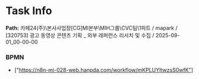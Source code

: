 # Task Info

**Path:** 카페24(주)\본사사업장\[CG]MI본부\MIH그룹\CVC팀\1파트 / mapark / [320753] 광고 동영상 콘텐츠 기획 _ 외부 레퍼런스 리서치 및 수집 / 2025-09-01_00-00-00

### BPMN
- ["https://n8n-mi-028-web.hanpda.com/workflow/mKPLUYltwzsS0wfK"]

